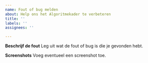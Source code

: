 ```yaml
---
name: Fout of bug melden
about: Help ons het Algoritmekader te verbeteren
title: ''
labels: ''
assignees: ''

---
```


**Beschrijf de fout**
Leg uit wat de fout of bug is die je gevonden hebt.

**Screenshots**
Voeg eventueel een screenshot toe.
